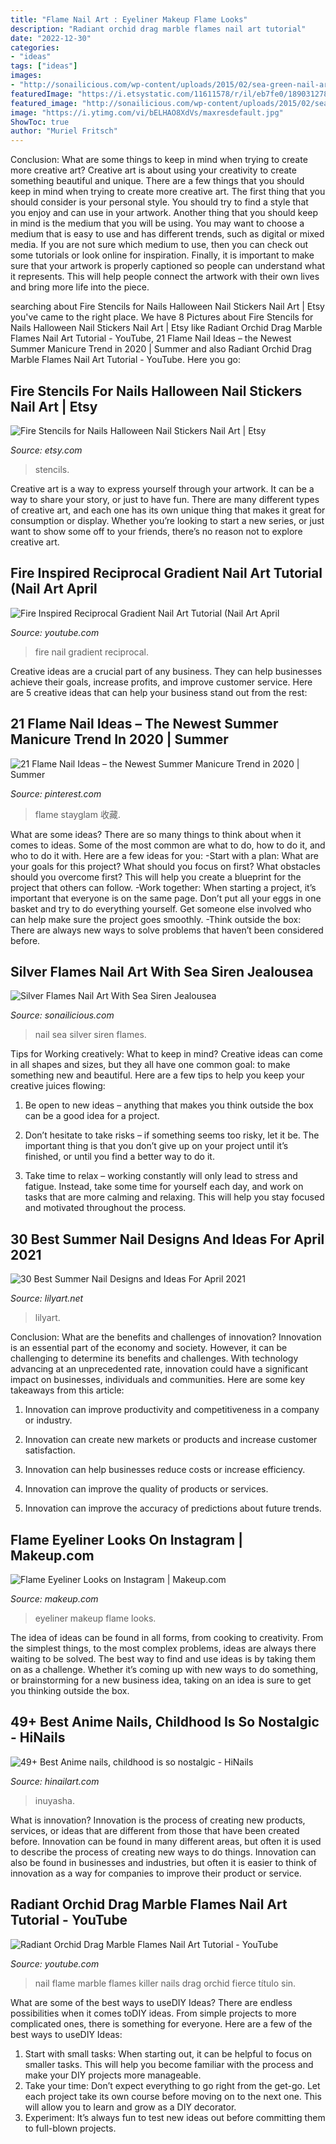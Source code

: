 ```yaml
---
title: "Flame Nail Art : Eyeliner Makeup Flame Looks"
description: "Radiant orchid drag marble flames nail art tutorial"
date: "2022-12-30"
categories:
- "ideas"
tags: ["ideas"]
images:
- "http://sonailicious.com/wp-content/uploads/2015/02/sea-green-nail-art-10.jpg"
featuredImage: "https://i.etsystatic.com/11611578/r/il/eb7fe0/1890312781/il_794xN.1890312781_rauv.jpg"
featured_image: "http://sonailicious.com/wp-content/uploads/2015/02/sea-green-nail-art-10.jpg"
image: "https://i.ytimg.com/vi/bELHAO8XdVs/maxresdefault.jpg"
ShowToc: true
author: "Muriel Fritsch"
---
```



Conclusion: What are some things to keep in mind when trying to create more creative art?
Creative art is about using your creativity to create something beautiful and unique. There are a few things that you should keep in mind when trying to create more creative art. The first thing that you should consider is your personal style. You should try to find a style that you enjoy and can use in your artwork. Another thing that you should keep in mind is the medium that you will be using. You may want to choose a medium that is easy to use and has different trends, such as digital or mixed media. If you are not sure which medium to use, then you can check out some tutorials or look online for inspiration. Finally, it is important to make sure that your artwork is properly captioned so people can understand what it represents. This will help people connect the artwork with their own lives and bring more life into the piece.

	

		
searching about Fire Stencils for Nails Halloween Nail Stickers Nail Art | Etsy you've came to the right place. We have 8 Pictures about Fire Stencils for Nails Halloween Nail Stickers Nail Art | Etsy like Radiant Orchid Drag Marble Flames Nail Art Tutorial - YouTube, 21 Flame Nail Ideas – the Newest Summer Manicure Trend in 2020 | Summer and also Radiant Orchid Drag Marble Flames Nail Art Tutorial - YouTube. Here you go:
		
    
## Fire Stencils For Nails Halloween Nail Stickers Nail Art | Etsy

<img loading=lazy src="https://i.etsystatic.com/11611578/r/il/eb7fe0/1890312781/il_794xN.1890312781_rauv.jpg" onerror="this.onerror=null;this.src='https://tse4.mm.bing.net/th?id=OIP.N3P-gOrm5yuVCsK_gHPvsQHaHa&amp;pid=15.1';" alt="Fire Stencils for Nails Halloween Nail Stickers Nail Art | Etsy">

_Source: etsy.com_

>stencils. 

	

Creative art is a way to express yourself through your artwork. It can be a way to share your story, or just to have fun. There are many different types of creative art, and each one has its own unique thing that makes it great for consumption or display. Whether you’re looking to start a new series, or just want to show some off to your friends, there’s no reason not to explore creative art.

    
## Fire Inspired Reciprocal Gradient Nail Art Tutorial (Nail Art April

<img loading=lazy src="https://i.ytimg.com/vi/bELHAO8XdVs/maxresdefault.jpg" onerror="this.onerror=null;this.src='https://tse3.mm.bing.net/th?id=OIP.w_8C85pCZjn9IDMWk5lnewHaEK&amp;pid=15.1';" alt="Fire Inspired Reciprocal Gradient Nail Art Tutorial (Nail Art April">

_Source: youtube.com_

>fire nail gradient reciprocal. 

	

Creative ideas are a crucial part of any business. They can help businesses achieve their goals, increase profits, and improve customer service. Here are 5 creative ideas that can help your business stand out from the rest:

    
## 21 Flame Nail Ideas – The Newest Summer Manicure Trend In 2020 | Summer

<img loading=lazy src="https://i.pinimg.com/originals/a0/80/fa/a080fa887a7b72cc249c273e9c6f8b3b.jpg" onerror="this.onerror=null;this.src='https://tse1.mm.bing.net/th?id=OIP.ZTj3v-GR2CKDNVyLiud5AgHaHa&amp;pid=15.1';" alt="21 Flame Nail Ideas – the Newest Summer Manicure Trend in 2020 | Summer">

_Source: pinterest.com_

>flame stayglam 收藏. 

	

What are some ideas?
There are so many things to think about when it comes to ideas. Some of the most common are what to do, how to do it, and who to do it with. Here are a few ideas for you: 
-Start with a plan: What are your goals for this project? What should you focus on first? What obstacles should you overcome first? This will help you create a blueprint for the project that others can follow. 
-Work together: When starting a project, it’s important that everyone is on the same page. Don’t put all your eggs in one basket and try to do everything yourself. Get someone else involved who can help make sure the project goes smoothly. 
-Think outside the box: There are always new ways to solve problems that haven’t been considered before.

    
## Silver Flames Nail Art With Sea Siren Jealousea

<img loading=lazy src="http://sonailicious.com/wp-content/uploads/2015/02/sea-green-nail-art-10.jpg" onerror="this.onerror=null;this.src='https://tse1.mm.bing.net/th?id=OIP.akhFCi5oAFaWImB9Ius1xgHaLH&amp;pid=15.1';" alt="Silver Flames Nail Art With Sea Siren Jealousea">

_Source: sonailicious.com_

>nail sea silver siren flames. 

	

Tips for Working creatively: What to keep in mind?
Creative ideas can come in all shapes and sizes, but they all have one common goal: to make something new and beautiful. Here are a few tips to help you keep your creative juices flowing:
1. Be open to new ideas – anything that makes you think outside the box can be a good idea for a project.

2. Don’t hesitate to take risks – if something seems too risky, let it be. The important thing is that you don’t give up on your project until it’s finished, or until you find a better way to do it.

3. Take time to relax – working constantly will only lead to stress and fatigue. Instead, take some time for yourself each day, and work on tasks that are more calming and relaxing. This will help you stay focused and motivated throughout the process.

    
## 30 Best Summer Nail Designs And Ideas For April 2021

<img loading=lazy src="https://lilyart.net/wp-content/uploads/2021/04/20-11-768x1152.jpg" onerror="this.onerror=null;this.src='https://tse4.mm.bing.net/th?id=OIP.qbGhPKKEslBDi5HiVvzcPgHaLH&amp;pid=15.1';" alt="30 Best Summer Nail Designs and Ideas For April 2021">

_Source: lilyart.net_

>lilyart. 

	

Conclusion: What are the benefits and challenges of innovation?
Innovation is an essential part of the economy and society. However, it can be challenging to determine its benefits and challenges. With technology advancing at an unprecedented rate, innovation could have a significant impact on businesses, individuals and communities. Here are some key takeaways from this article:
1. Innovation can improve productivity and competitiveness in a company or industry.

2. Innovation can create new markets or products and increase customer satisfaction.

3. Innovation can help businesses reduce costs or increase efficiency.

4. Innovation can improve the quality of products or services.

5. Innovation can improve the accuracy of predictions about future trends.

    
## Flame Eyeliner Looks On Instagram | Makeup.com

<img loading=lazy src="https://www.makeup.com/-/media/project/loreal/brand-sites/mdc/americas/us/articles/2020/10_october/27-flame-eyeliner/creative-wings-hero-mudc-102720.jpg" onerror="this.onerror=null;this.src='https://tse3.mm.bing.net/th?id=OIP.185Z61S0bLweAwzd-flnJwHaFj&amp;pid=15.1';" alt="Flame Eyeliner Looks on Instagram | Makeup.com">

_Source: makeup.com_

>eyeliner makeup flame looks. 

	

The idea of ideas can be found in all forms, from cooking to creativity. From the simplest things, to the most complex problems, ideas are always there waiting to be solved. The best way to find and use ideas is by taking them on as a challenge. Whether it’s coming up with new ways to do something, or brainstorming for a new business idea, taking on an idea is sure to get you thinking outside the box.

    
## 49+ Best Anime Nails, Childhood Is So Nostalgic - HiNails

<img loading=lazy src="https://hinailart.com/wp-content/uploads/2021/01/6f0d3bcc09fd06983ee3a037197ccecf3532-1024x1024.jpg" onerror="this.onerror=null;this.src='https://tse3.mm.bing.net/th?id=OIP.C4cw3hwufx6EVsHjg1dcyQHaHa&amp;pid=15.1';" alt="49+ Best Anime nails, childhood is so nostalgic - HiNails">

_Source: hinailart.com_

>inuyasha. 

	

What is innovation?
Innovation is the process of creating new products, services, or ideas that are different from those that have been created before. Innovation can be found in many different areas, but often it is used to describe the process of creating new ways to do things. Innovation can also be found in businesses and industries, but often it is easier to think of innovation as a way for companies to improve their product or service.

    
## Radiant Orchid Drag Marble Flames Nail Art Tutorial - YouTube

<img loading=lazy src="https://i.ytimg.com/vi/EWqvI4iy7GM/maxresdefault.jpg" onerror="this.onerror=null;this.src='https://tse4.mm.bing.net/th?id=OIP.RvWbbbF2iUfaINPdIdGXvgHaEK&amp;pid=15.1';" alt="Radiant Orchid Drag Marble Flames Nail Art Tutorial - YouTube">

_Source: youtube.com_

>nail flame marble flames killer nails drag orchid fierce título sin. 

	

What are some of the best ways to useDIY Ideas?
There are endless possibilities when it comes toDIY ideas. From simple projects to more complicated ones, there is something for everyone. Here are a few of the best ways to useDIY Ideas: 
1. Start with small tasks: When starting out, it can be helpful to focus on smaller tasks. This will help you become familiar with the process and make your DIY projects more manageable. 
2. Take your time: Don’t expect everything to go right from the get-go. Let each project take its own course before moving on to the next one. This will allow you to learn and grow as a DIY decorator. 
3. Experiment: It’s always fun to test new ideas out before committing them to full-blown projects.

